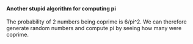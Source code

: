 #### Another stupid algorithm for computing pi

The probability of 2 numbers being coprime is 6/pi^2. We can therefore generate random numbers and compute pi by seeing how many were coprime.